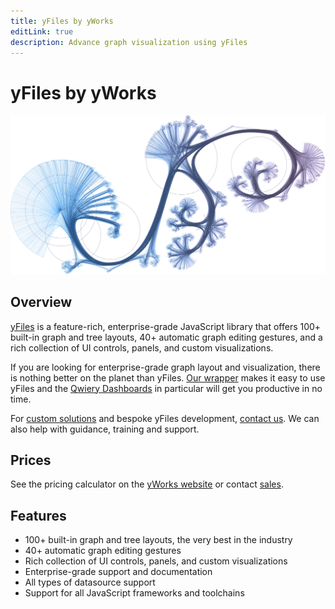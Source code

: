 ```yaml
---
title: yFiles by yWorks
editLink: true
description: Advance graph visualization using yFiles
---
```

# yFiles by yWorks

![](/Swirl.jpg)

## Overview

[yFiles](https://www.yworks.com/products/yfiles-for-html) is a feature-rich, enterprise-grade JavaScript library that offers 100+ built-in graph and tree layouts, 40+ automatic graph editing gestures, and a rich collection of UI controls, panels, and custom visualizations.

If you are looking for enterprise-grade graph layout and visualization, there is nothing better on the planet than yFiles. [Our wrapper](https://github.com/Qwiery/qwiery-vue-yfiles) makes it easy to use yFiles and the [Qwiery Dashboards](/dashboards/index) in particular will get you productive in no time.

For [custom solutions](https://graphsandnetworks.com/yfiles-consulting/) and bespoke yFiles development, [contact us](https://graphsandnetworks.com/contact/). We can also help with guidance, training and support.

## Prices

See the pricing calculator on the [yWorks website](https://www.yworks.com/products/yfiles-for-html/pricing/#/configurator) or contact [sales](mailto:sales@yworks.com).


## Features

- 100+ built-in graph and tree layouts, the very best in the industry
- 40+ automatic graph editing gestures
- Rich collection of UI controls, panels, and custom visualizations
- Enterprise-grade support and documentation
- All types of datasource support
- Support for all JavaScript frameworks and toolchains
